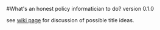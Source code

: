 #What's an honest policy informatician to do?
version 0.1.0

see [wiki page](https://github.com/ASU-CPI/honest-pi/wiki/Article-Title) for discussion of possible title ideas.
